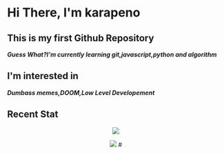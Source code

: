 # Hi There, I'm karapeno
## This is my first Github Repository
***Guess What?I'm currently learning git,javascript,python and algorithm***
## I'm interested in ##
***Dumbass memes,DOOM,Low Level Developement***
## Recent Stat ##
<p align="center">
	<img src="https://github-readme-stats.vercel.app/api?username=karapeno&theme=tokyonight&show_icons=true&hide_border=true&count_private=true"/>
<p align="center">
	<img src="https://github-readme-streak-stats.herokuapp.com/?user=karapeno&theme=tokyonight&hide_border=true"/>
#
